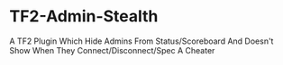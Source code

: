 # TF2-Admin-Stealth
A TF2 Plugin Which Hide Admins From Status/Scoreboard And Doesn't Show When They Connect/Disconnect/Spec A Cheater
